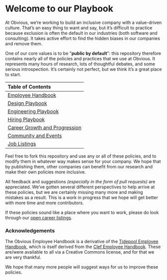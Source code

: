 # Welcome to our Playbook



At Obvious, we’re working to build an inclusive company with a value-driven culture. That’s an easy thing to want and say, but it’s difficult to practice because exclusion is often the default in our industries \(both software and consulting\). It takes active effort to find the hidden biases in our companies and remove them.

One of our core values is to be "**public by default**": this repository therefore contains nearly all of the policies and practices that we use at Obvious. It represents many hours of research, lots of thoughtful debates, and some serious introspection. It’s certainly not perfect, but we think it’s a great place to start.

| Table of Contents |
| :--- |
| [Employee Handbook](employee-handbook/introduction/) |
| [Design Playbook](https://design.obvious.in/) |
| [Engineering Playbook](https://engineering.obvious.in/) |
| [Hiring Playbook](https://hiring.obvious.in/) |
| [Career Growth and Progression](https://progression.obvious.in/) |
| [Community and Events](https://community.obvious.in/) |
| [Job Listings](https://jobs.obvious.in/) |

Feel free to fork this repository and use any or all of these policies, and to modify them in whatever way makes sense for your company. We hope that by publishing them, other companies can benefit from our research and make their own policies more inclusive.

All feedback and suggestions _\(especially in the form of pull requests\)_ are appreciated. We’ve gotten several different perspectives to help arrive at these policies, but we are certainly missing many more and making mistakes as a result. This is a work in progress that we hope will get better with more time and more contributors.

If these policies sound like a place where you want to work, please do look through our [open career listings](https://jobs.obvious.in/).

### Acknowledgements

The Obvious Employee Handbook is a derivative of the [Tidepool Employee Handbook](https://github.com/tidepool-org/handbook/), which is itself derived from the [Clef Employee Handbook](https://github.com/clef/handbook/). These are/were available to all via a Creative Commons license, and for that we are very thankful.

We hope that many more people will suggest ways for us to improve these policies.

